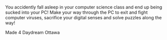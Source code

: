 You accidently fall asleep in your computer science class and end up being sucked into your PC! Make your way through the PC to exit and fight computer viruses, sacrifice your digital senses and solve puzzles along the way! 

Made 4 Daydream Ottawa
